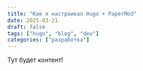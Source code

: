 ```yaml
---
title: "Как я настраивал Hugo + PaperMod"
date: 2025-03-21
draft: false
tags: ["hugo", "blog", "dev"]
categories: ["разработка"]
---
```


Тут будет контент!
